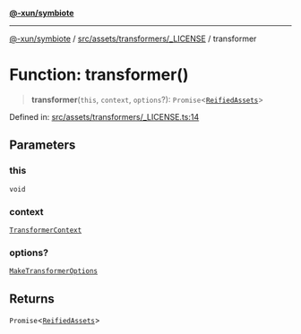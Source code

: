 [**@-xun/symbiote**](../../../../../README.md)

***

[@-xun/symbiote](../../../../../README.md) / [src/assets/transformers/\_LICENSE](../README.md) / transformer

# Function: transformer()

> **transformer**(`this`, `context`, `options`?): `Promise`\<[`ReifiedAssets`](../../../type-aliases/ReifiedAssets.md)\>

Defined in: [src/assets/transformers/\_LICENSE.ts:14](https://github.com/Xunnamius/symbiote/blob/ee28fd25e233e1ad9b7043e0faa8defae74dbe7b/src/assets/transformers/_LICENSE.ts#L14)

## Parameters

### this

`void`

### context

[`TransformerContext`](../../../type-aliases/TransformerContext.md)

### options?

[`MakeTransformerOptions`](../../../type-aliases/MakeTransformerOptions.md)

## Returns

`Promise`\<[`ReifiedAssets`](../../../type-aliases/ReifiedAssets.md)\>
